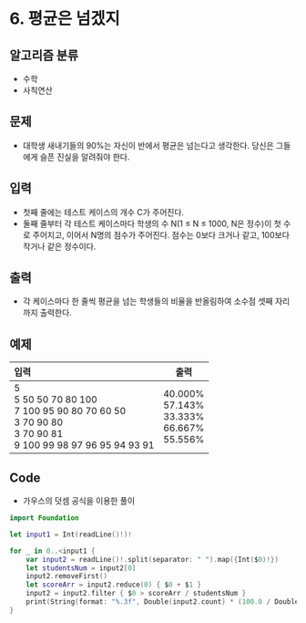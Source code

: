 # 6. 평균은 넘겠지
## 알고리즘 분류
*  수학
*  사칙연산

## 문제
* 대학생 새내기들의 90%는 자신이 반에서 평균은 넘는다고 생각한다. 당신은 그들에게 슬픈 진실을 알려줘야 한다.

## 입력
* 첫째 줄에는 테스트 케이스의 개수 C가 주어진다.
* 둘째 줄부터 각 테스트 케이스마다 학생의 수 N(1 ≤ N ≤ 1000, N은 정수)이 첫 수로 주어지고, 이어서 N명의 점수가 주어진다. 점수는 0보다 크거나 같고, 100보다 작거나 같은 정수이다.

## 출력
* 각 케이스마다 한 줄씩 평균을 넘는 학생들의 비율을 반올림하여 소수점 셋째 자리까지 출력한다.

## 예제
|입력|출력|
|:---|:---:|
|5<br>5 50 50 70 80 100<br>7 100 95 90 80 70 60 50<br>3 70 90 80<br>3 70 90 81<br>9 100 99 98 97 96 95 94 93 91|40.000%<br>57.143%<br>33.333%<br>66.667%<br>55.556%|

## Code
* 가우스의 덧셈 공식을 이용한 풀이

```swift
import Foundation

let input1 = Int(readLine()!)!

for _ in 0..<input1 {
    var input2 = readLine()!.split(separator: " ").map({Int($0)!})
    let studentsNum = input2[0]
    input2.removeFirst()
    let scoreArr = input2.reduce(0) { $0 + $1 }
    input2 = input2.filter { $0 > scoreArr / studentsNum }
    print(String(format: "%.3f", Double(input2.count) * (100.0 / Double(studentsNum))) + "%")
}
```